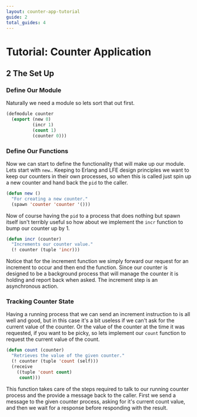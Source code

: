 ```yaml
---
layout: counter-app-tutorial
guide: 2
total_guides: 4
---
```

# Tutorial: Counter Application

## 2 The Set Up

### Define Our Module

Naturally we need a module so lets sort that out first.

```lisp
(defmodule counter
  (export (new 0)
          (incr 1)
          (count 1)
          (counter 0)))
```

### Define Our Functions

Now we can start to define the functionality that will make up our module. Lets start with ``new``.. Keeping to Erlang and LFE design principles we want to keep our counters in their own processes, so when this is called just spin up a new counter and hand back the ``pid`` to the caller.

```lisp
(defun new ()
  "For creating a new counter."
  (spawn 'counter 'counter '()))
```

Now of course having the ``pid`` to a process that does nothing but spawn itself isn't terribly useful so how about we implement the ``incr`` function to bump our counter up by 1.

```lisp
(defun incr (counter)
  "Increments our counter value."
  (! counter (tuple 'incr)))
```

Notice that for the increment function we simply forward our request for an increment to occur and then end the function. Since our counter is designed to be a background process that will manage the counter it is holding and report back when asked. The increment step is an asynchronous action.

### Tracking Counter State

Having a running process that we can send an increment instruction to is all well and good, but in this case it's a bit useless if we can't ask for the current value of the counter. Or the value of the counter at the time it was requested, if you want to be picky, so lets implement our ``count`` function to request the current value of the count.

```lisp
(defun count (counter)
  "Retrieves the value of the given counter."
  (! counter (tuple 'count (self)))
  (receive
    ((tuple 'count count)
     count)))
```

This function takes care of the steps required to talk to our running counter process and the provide a message back to the caller. First we send a message to the given counter process, asking for it's current count value, and then we wait for a response before responding with the result.
